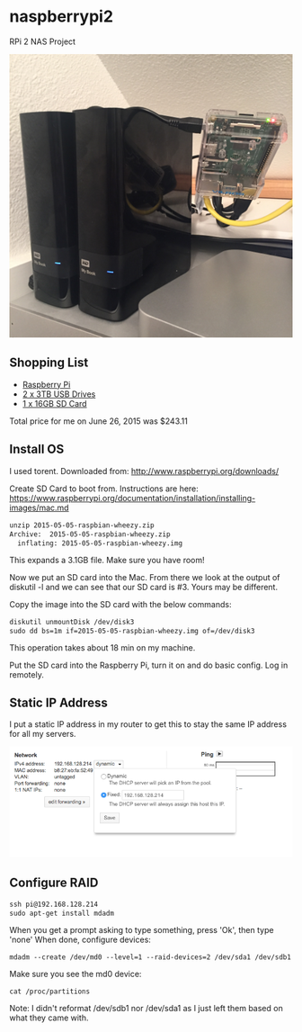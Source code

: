 # naspberrypi2
RPi 2 NAS Project

![alt setup](images/naspberry.jpg)


## Shopping List

* [Raspberry Pi](http://www.amazon.com/gp/product/B00TFV5QTA)
* [2 x 3TB USB Drives](http://www.amazon.com/gp/product/B00E3RH63A)
* [1 x 16GB SD Card](http://www.amazon.com/gp/product/B00M55C0LK)

Total price for me on June 26, 2015 was $243.11

## Install OS

I used torent.  Downloaded from: 
http://www.raspberrypi.org/downloads/

Create SD Card to boot from.  Instructions are here: 
https://www.raspberrypi.org/documentation/installation/installing-images/mac.md

```
unzip 2015-05-05-raspbian-wheezy.zip
Archive:  2015-05-05-raspbian-wheezy.zip
  inflating: 2015-05-05-raspbian-wheezy.img
```
This expands a 3.1GB file.  Make sure you have room!  

Now we put an SD card into the Mac.  From there we look at the output of diskutil -l 
and we can see that our SD card is #3.  Yours may be different.  

Copy the image into the SD card with the below commands:

```
diskutil unmountDisk /dev/disk3
sudo dd bs=1m if=2015-05-05-raspbian-wheezy.img of=/dev/disk3
```

This operation takes about 18 min on my machine. 

Put the SD card into the Raspberry Pi, turn it on and do basic config.  Log in remotely.

## Static IP Address

I put a static IP address in my router to get this to stay the same IP address for all my servers. 

![alt router](images/static-route.png)

## Configure RAID

```
ssh pi@192.168.128.214
sudo apt-get install mdadm 
```
When you get a prompt asking to type something, press 'Ok', then type 'none'
When done, configure devices:

```
mdadm --create /dev/md0 --level=1 --raid-devices=2 /dev/sda1 /dev/sdb1
```
Make sure you see the md0 device: 
```
cat /proc/partitions
```
Note: I didn't reformat /dev/sdb1 nor /dev/sda1 as I just left them based on what they came with. 
